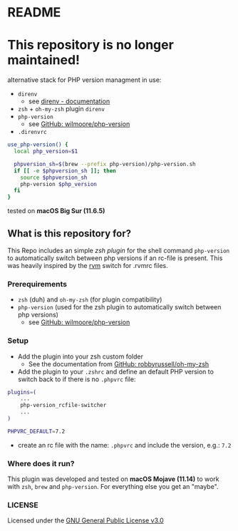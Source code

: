 # README #

# This repository is no longer maintained!

alternative stack for PHP version managment in use: 
* `direnv`
  * see [direnv - documentation](https://direnv.net/)
* `zsh` + `oh-my-zsh` plugin `direnv`
* `php-version`
  * see [GitHub: wilmoore/php-version](https://github.com/wilmoore/php-version/blob/master/README.md)
* `.direnvrc`

```sh
use_php-version() {
  local php_version=$1

  phpversion_sh=$(brew --prefix php-version)/php-version.sh
  if [[ -e $phpversion_sh ]]; then
    source $phpversion_sh
    php-version $php_version
  fi
}
```
tested on **macOS Big Sur (11.6.5)**

## What is this repository for? ###

This Repo includes an simple *zsh plugin* for the shell command `php-version` to automatically switch between php versions if an rc-file is present.
This was heavily inspired by the [rvm](https://github.com/rvm/rvm) switch for .rvmrc files.


### Prerequirements

* `zsh` (duh) and `oh-my-zsh` (for plugin compatibility)
* `php-version` (used for the zsh plugin to automatically switch between php versions)
  * see [GitHub: wilmoore/php-version](https://github.com/wilmoore/php-version/blob/master/README.md)


### Setup

* Add the plugin into your zsh custom folder
  * See the documentation from [GitHub: robbyrussell/oh-my-zsh](https://github.com/robbyrussell/oh-my-zsh/wiki/Customization)
* Add the plugin to your `.zshrc` and define an default PHP version to switch back to if there is no `.phpvrc` file:
```bash
plugins=(
    ...
    php-version_rcfile-switcher
    ...
)

PHPVRC_DEFAULT=7.2
```
* create an rc file with the name: `.phpvrc` and include the version, e.g.: `7.2`


### Where does it run?

This plugin was developed and tested on **macOS Mojave (11.14)** to work with `zsh`, `brew` and `php-version`. For everything else you get an "maybe".


### LICENSE 

Licensed under the [GNU General Public License v3.0](https://github.com/xellos866/php-version_rcfile-switcher/blob/master/LICENSE)

